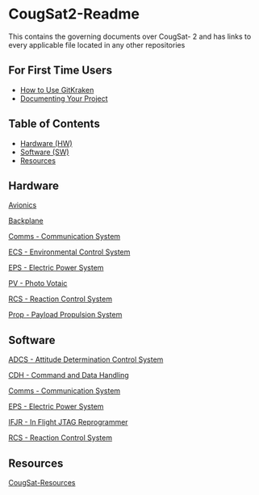 # CougSat2-Readme
This contains the governing documents over CougSat- 2 and has links to every applicable file located in any other repositories

## For First Time Users ##
- [How to Use GitKraken](https://www.gitkraken.com/)
- [Documenting Your Project]()

## Table of Contents ##
- [Hardware (HW)](#hardware)
- [Software (SW)](#software)
- [Resources](#resources)

## Hardware ##
[Avionics](https://github.com/CougsInSpace/CougSat2-Hardware/tree/master/ASVI%20HW%20-%20Avionics)

[Backplane](https://github.com/CougsInSpace/CougSat2-Hardware/tree/master/BM%20HW%20-%20Backplane%20Module)

[Comms - Communication System](https://github.com/CougsInSpace/CougSat2-Hardware/tree/master/Comms%20HW%20-%20Communication%20System)

[ECS - Environmental Control System](https://github.com/CougsInSpace/CougSat2-Hardware/tree/master/ECS%20HW%20-%20Environmental%20Control%20System)

[EPS - Electric Power System](https://github.com/CougsInSpace/CougSat2-Hardware/tree/master/EPS%20HW%20-%20Electric%20Power%20System)

[PV - Photo Votaic](https://github.com/CougsInSpace/CougSat2-Hardware/tree/master/PV%20HW%20-%20Photo%20Votaic)

[RCS - Reaction Control System](https://github.com/CougsInSpace/CougSat2-Hardware/tree/master/RCS%20HW%20-%20Reaction%20Control%20System)

[Prop - Payload Propulsion System](https://github.com/CougsInSpace/CougSat2-Hardware/tree/master/Prop%20HW%20-%20Payload%20Propulsion%20System)

## Software ##
[ADCS - Attitude Determination Control System](https://github.com/CougsInSpace/CougSat2-Software/tree/master/ADCS%20SW%20-%20Attitude%20Detrmination%20Control%20System)

[CDH - Command and Data Handling](https://github.com/CougsInSpace/CougSat2-Software/tree/master/CDH%20SW%20-%20Command%20and%20Data%20Handling)

[Comms - Communication System](https://github.com/CougsInSpace/CougSat2-Software/tree/master/Comms%20SW%20-%20Communication%20System)

[EPS - Electric Power System](https://github.com/CougsInSpace/CougSat2-Software/tree/master/EPS%20SW%20-%20Electric%20Power%20System)

[IFJR - In Flight JTAG Reprogrammer]()

[RCS - Reaction Control System]()

## Resources ##
[CougSat-Resources](https://github.com/CougsInSpace/Resources)

